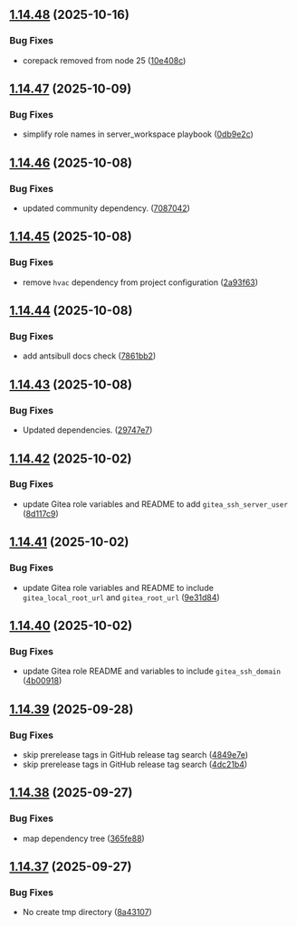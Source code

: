 ## [1.14.48](https://github.com/arpanrec/arpanrec.nebula/compare/1.14.47...1.14.48) (2025-10-16)


### Bug Fixes

* corepack removed from node 25 ([10e408c](https://github.com/arpanrec/arpanrec.nebula/commit/10e408cfff516ccceec784bb1773f4f5758d03e6))

## [1.14.47](https://github.com/arpanrec/arpanrec.nebula/compare/1.14.46...1.14.47) (2025-10-09)


### Bug Fixes

* simplify role names in server_workspace playbook ([0db9e2c](https://github.com/arpanrec/arpanrec.nebula/commit/0db9e2c32b92f373003c524c500a0afba828b362))

## [1.14.46](https://github.com/arpanrec/arpanrec.nebula/compare/1.14.45...1.14.46) (2025-10-08)


### Bug Fixes

* updated community dependency. ([7087042](https://github.com/arpanrec/arpanrec.nebula/commit/70870422d657cf60d12731a21ce8d947fdb8ccb0))

## [1.14.45](https://github.com/arpanrec/arpanrec.nebula/compare/1.14.44...1.14.45) (2025-10-08)


### Bug Fixes

* remove `hvac` dependency from project configuration ([2a93f63](https://github.com/arpanrec/arpanrec.nebula/commit/2a93f63cbbd3c45cbc6193c3987c8a0af1be0390))

## [1.14.44](https://github.com/arpanrec/arpanrec.nebula/compare/1.14.43...1.14.44) (2025-10-08)


### Bug Fixes

* add antsibull docs check ([7861bb2](https://github.com/arpanrec/arpanrec.nebula/commit/7861bb2613de346e3f300d2d21992047b07aaf49))

## [1.14.43](https://github.com/arpanrec/arpanrec.nebula/compare/1.14.42...1.14.43) (2025-10-08)


### Bug Fixes

* Updated dependencies. ([29747e7](https://github.com/arpanrec/arpanrec.nebula/commit/29747e7a6989f998a28bdbcc0fd6288cf1ad6888))

## [1.14.42](https://github.com/arpanrec/arpanrec.nebula/compare/1.14.41...1.14.42) (2025-10-02)


### Bug Fixes

* update Gitea role variables and README to add `gitea_ssh_server_user` ([8d117c9](https://github.com/arpanrec/arpanrec.nebula/commit/8d117c91c3ce7c37ece6daec688b2c5fa42df731))

## [1.14.41](https://github.com/arpanrec/arpanrec.nebula/compare/1.14.40...1.14.41) (2025-10-02)


### Bug Fixes

* update Gitea role variables and README to include `gitea_local_root_url` and `gitea_root_url` ([9e31d84](https://github.com/arpanrec/arpanrec.nebula/commit/9e31d84fdc5732afe08b7ece526fe19f8a0508aa))

## [1.14.40](https://github.com/arpanrec/arpanrec.nebula/compare/1.14.39...1.14.40) (2025-10-02)


### Bug Fixes

* update Gitea role README and variables to include `gitea_ssh_domain` ([4b00918](https://github.com/arpanrec/arpanrec.nebula/commit/4b00918bde64d44c0e8c6ce019123d335e557df7))

## [1.14.39](https://github.com/arpanrec/arpanrec.nebula/compare/1.14.38...1.14.39) (2025-09-28)


### Bug Fixes

* skip prerelease tags in GitHub release tag search ([4849e7e](https://github.com/arpanrec/arpanrec.nebula/commit/4849e7e927462ab3d42f69449886377c8e10050d))
* skip prerelease tags in GitHub release tag search ([4dc21b4](https://github.com/arpanrec/arpanrec.nebula/commit/4dc21b48dd178cc162d82ba9010269a320507e6c))

## [1.14.38](https://github.com/arpanrec/arpanrec.nebula/compare/1.14.37...1.14.38) (2025-09-27)


### Bug Fixes

* map dependency tree ([365fe88](https://github.com/arpanrec/arpanrec.nebula/commit/365fe882a20efcfc2249f051995ba6af2f9bda57))

## [1.14.37](https://github.com/arpanrec/arpanrec.nebula/compare/1.14.36...1.14.37) (2025-09-27)


### Bug Fixes

* No create tmp directory ([8a43107](https://github.com/arpanrec/arpanrec.nebula/commit/8a431074ba8aa22a1fbb599c1358f8b36bff7282))
